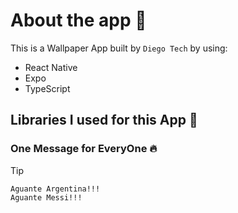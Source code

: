 # About the app 📱

This is a Wallpaper App built by `Diego Tech` by using:

- React Native
- Expo
- TypeScript

## Libraries I used for this App 🚀

### One Message for EveryOne 🔥

> [!TIP]
> ```shell
> Aguante Argentina!!!
> Aguante Messi!!!
> ```